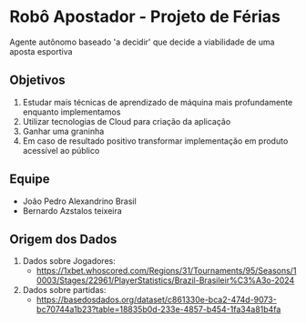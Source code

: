 # Robô Apostador - Projeto de Férias
Agente autônomo baseado 'a decidir' que decide a viabilidade de uma aposta esportiva 
## Objetivos
1. Estudar mais técnicas de aprendizado de máquina mais profundamente enquanto implementamos
2. Utilizar tecnologias de Cloud para criação da aplicação
3. Ganhar uma graninha
4. Em caso de resultado positivo transformar implementação em produto acessível ao público
## Equipe
*  João Pedro Alexandrino Brasil
*  Bernardo Azstalos teixeira
## Origem dos Dados
1. Dados sobre Jogadores:
   *  https://1xbet.whoscored.com/Regions/31/Tournaments/95/Seasons/10003/Stages/22961/PlayerStatistics/Brazil-Brasileir%C3%A3o-2024
3. Dados sobre partidas:
   *  https://basedosdados.org/dataset/c861330e-bca2-474d-9073-bc70744a1b23?table=18835b0d-233e-4857-b454-1fa34a81b4fa
